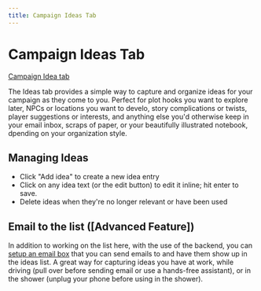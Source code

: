 ```yaml
---
title: Campaign Ideas Tab
---
```

# Campaign Ideas Tab
[Campaign Idea tab](/assets/images/idea-tab.webp)

The Ideas tab provides a simple way to capture and organize ideas for your campaign as they come to you.  Perfect for plot hooks you want to explore later, NPCs or locations you want to develo, story complications or twists, player suggestions or interests, and anything else you'd otherwise keep in your email inbox, scraps of paper, or your beautifully illustrated notebook, dpending on your organization style.

## Managing Ideas
- Click "Add idea" to create a new idea entry
- Click on any idea text (or the edit button) to edit it inline; hit enter to save. 
- Delete ideas when they're no longer relevant or have been used

## Email to the list ([Advanced Feature])
In addition to working on the list here, with the use of the backend, you can [setup an email box](/reference//backend) that you can send emails to and have them show up in the ideas list.  A great way for capturing ideas you have at work, while driving (pull over before sending email or use a hands-free assistant), or in the shower (unplug your phone before using in the shower).